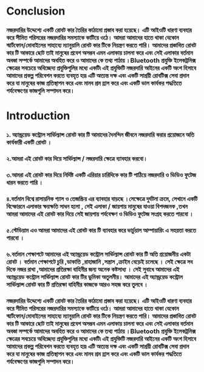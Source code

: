 # Conclusion


### নজরদারির উদ্দেশ্যে একটি রোবট কার তৈরির কাঠামো প্রস্তাব করা হয়েছে। এটি আইওটি ধারণা ব্যবহার করে সীমিত পরিসরের নজরদারির সমস্যাকে কাটিয়ে ওঠে। আমরা আমাদের হাতে থাকা যেকোন স্মার্টফোন/মোবাইলের সাহায্যে ম্যানুয়ালি রোবট কার টিকে নিয়ন্ত্রণ করতে পারি। আমাদের প্রস্তাবিত রোবট কার টি আকারে ছোট তাই মানুষের প্রবেশ অসম্ভব এমন এলাকায় চালনা করে এবং সেই এলাকার বর্তমান অবস্তা সম্পর্কে আমাদের অবহিত করে ও আমাদের কে তথ্য পাঠায় ।Bluetooth প্রযুক্তি ইলেকট্রনিক্স ক্ষেত্রের সবচেয়ে অবিচ্ছেদ্য প্রযুক্তিগুলির মধ্যে একটি৷ এই প্রযুক্তিটি নজরদারি আইনের একটি অংশ হিসাবে আমাদের প্রকল্প পরিবেশন করতে ব্যবহৃত হয়৷ এটি অত্যন্ত দক্ষ এবং একটি সাশ্রয়ী রোবটিক্স সেবা প্রদান করে যা মানুষের কাজ প্রতিস্থাপন করে এবং মানব শ্রম হ্রাস করে এবং একটি ভাল কার্যকর পদ্ধতিতে পর্যবেক্ষণের কাজগুলি সম্পাদন করে।


# Introduction

### ১. অ্যান্ড্রয়েড কন্ট্রোল সার্ভিল্যান্স রোবট কার টি আমাদের দৈনন্দিন জীবনে নজরদারি করার প্রয়োজনে অতি কার্যকারী একটি রোবট । 

### ২.আমরা এই রোবট কার দিয়ে সার্ভিল্যান্স / নজরদারি ক্ষেত্রে ব্যাবহার করবো। 

### ৩.আমরা এই রোবট কার দিয়ে নির্দিষ্ট একটি এরিয়ার চারিদিকে কার টি পাঠিয়ে নজরদারি ও ভিডিও ফুটেজ ধারন করতে পারি । 

### ৪.বর্তমান বিশ্বে রাসায়নিক গ্যাস ও তেজস্ক্রিয় এর ব্যাবহার বাড়ছে ।সেক্ষেত্রে দুর্ঘটনা ক্রমে, সেখানে একটি বিস্ফোরনে এলাকার ক্ষয়ক্ষতি সাধন হলো , সেই এলাকা / জায়গায় মানুষের যাওয়া বিপদজনক ,তখন আমরা আমাদের এই রোবট কার দিয়ে সেই জায়গায় পর্যবেক্ষণ ও ভিডিও ফুটেজ সংগ্রহ করতে পারবো ।

### ৫.স্টেডিয়াম এও আমরা আমাদের এই রোবট কার টি ব্যাবহার করে ভার্চুয়াল আম্পায়ারিং এ সহয়তা করতে পারবো ।

### ৬.বর্তমান পেক্ষাপটে আমাদের এই  অ্যান্ড্রয়েড কন্ট্রোল সার্ভিল্যান্স রোবট কার টি অতি প্রয়োজনীয় একটা রোবট । বর্তমান পেক্ষাপটে চুরি ,ডাকাতি ,রাহাজানি ,সন্ত্রাস ,ক্রাইম বেড়েই চলেছে । সেই ক্ষেত্রে সব দিকে নজর রাখা ,আমাদের প্রতিরক্ষা বাহিনীর জন্য অনেক কষ্টসাধ্য । সেই সুবাধে আমাদের এই অ্যান্ড্রয়েড কন্ট্রোল সার্ভিল্যান্স রোবট কার টির ভুমিকা অতুলনীয়। আমাদের এই অ্যান্ড্রয়েড কন্ট্রোল সার্ভিল্যান্স রোবট কার টি প্রতিরক্ষা বাহিনীর কাজকে আরও সহজ করে তুলবে ।







### নজরদারির উদ্দেশ্যে একটি রোবট কার তৈরির কাঠামো প্রস্তাব করা হয়েছে। এটি আইওটি ধারণা ব্যবহার করে সীমিত পরিসরের নজরদারির সমস্যাকে কাটিয়ে ওঠে। আমরা আমাদের হাতে থাকা যেকোন স্মার্টফোন/মোবাইলের সাহায্যে ম্যানুয়ালি রোবট কার টিকে নিয়ন্ত্রণ করতে পারি। আমাদের প্রস্তাবিত রোবট কার টি আকারে ছোট তাই মানুষের প্রবেশ অসম্ভব এমন এলাকায় চালনা করে এবং সেই এলাকার বর্তমান অবস্তা সম্পর্কে আমাদের অবহিত করে ও আমাদের কে তথ্য পাঠায় ।Bluetooth প্রযুক্তি ইলেকট্রনিক্স ক্ষেত্রের সবচেয়ে অবিচ্ছেদ্য প্রযুক্তিগুলির মধ্যে একটি৷ এই প্রযুক্তিটি নজরদারি আইনের একটি অংশ হিসাবে আমাদের প্রকল্প পরিবেশন করতে ব্যবহৃত হয়৷ এটি অত্যন্ত দক্ষ এবং একটি সাশ্রয়ী রোবটিক্স সেবা প্রদান করে যা মানুষের কাজ প্রতিস্থাপন করে এবং মানব শ্রম হ্রাস করে এবং একটি ভাল কার্যকর পদ্ধতিতে পর্যবেক্ষণের কাজগুলি সম্পাদন করে।
